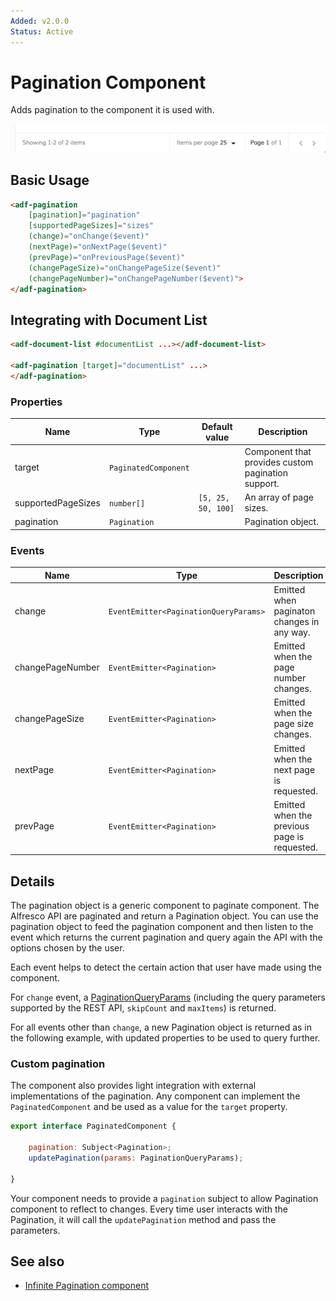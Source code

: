 ```yaml
---
Added: v2.0.0
Status: Active
---
```

# Pagination Component

Adds pagination to the component it is used with.

![](docassets/images/basic.png)

## Basic Usage

```html
<adf-pagination
    [pagination]="pagination"
    [supportedPageSizes]="sizes"
    (change)="onChange($event)"
    (nextPage)="onNextPage($event)"
    (prevPage)="onPreviousPage($event)"
    (changePageSize)="onChangePageSize($event)"
    (changePageNumber)="onChangePageNumber($event)">
</adf-pagination>
```

## Integrating with Document List

```html
<adf-document-list #documentList ...></adf-document-list>

<adf-pagination [target]="documentList" ...>
</adf-pagination>
```

### Properties

| Name | Type | Default value | Description |
| ---- | ---- | ------------- | ----------- |
| target | `PaginatedComponent` |  | Component that provides custom pagination support.  |
| supportedPageSizes | `number[]` | `[5, 25, 50, 100]` | An array of page sizes.  |
| pagination | `Pagination` |  | Pagination object.  |

### Events

| Name | Type | Description |
| ---- | ---- | ----------- |
| change | `EventEmitter<PaginationQueryParams>` | Emitted when paginaton changes in any way. |
| changePageNumber | `EventEmitter<Pagination>` | Emitted when the page number changes. |
| changePageSize | `EventEmitter<Pagination>` | Emitted when the page size changes. |
| nextPage | `EventEmitter<Pagination>` | Emitted when the next page is requested. |
| prevPage | `EventEmitter<Pagination>` | Emitted when the previous page is requested. |

## Details

The pagination object is a generic component to paginate component. The Alfresco API are paginated and return a Pagination object. You can use the pagination object to feed the pagination component and then listen to the event which returns the current pagination and query again the API with the options chosen by the user.

Each event helps to detect the certain action that user have made using the component.

For `change` event, a [PaginationQueryParams](https://github.com/Alfresco/alfresco-ng2-components/blob/development/ng2-components/ng2-alfresco-core/src/components/pagination/pagination-query-params.interface.ts) (including the query parameters supported by the REST API, `skipCount` and `maxItems`) is returned.

For all events other than `change`, a new Pagination object is returned as in the following example, with updated properties to be used to query further.

### Custom pagination

The component also provides light integration with external implementations of the pagination.
Any component can implement the `PaginatedComponent` and be used as a value for the `target` property.

```js
export interface PaginatedComponent {

    pagination: Subject<Pagination>;
    updatePagination(params: PaginationQueryParams);

}
```

Your component needs to provide a `pagination` subject to allow Pagination component to reflect to changes.
Every time user interacts with the Pagination, it will call the `updatePagination` method and pass the parameters.

## See also

-   [Infinite Pagination component](infinite-pagination.component.md)
